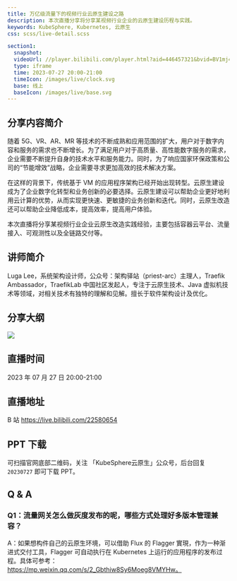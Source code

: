 ```yaml
---
title: 万亿级流量下的视频行业云原生建设之路
description: 本次直播分享将分享某视频行业企业的云原生建设历程与实践。
keywords: KubeSphere, Kubernetes, 云原生
css: scss/live-detail.scss

section1:
  snapshot: 
  videoUrl: //player.bilibili.com/player.html?aid=446457321&bvid=BV1mj411X7ZE&cid=1213078748&page=1&high_quality=1
  type: iframe
  time: 2023-07-27 20:00-21:00
  timeIcon: /images/live/clock.svg
  base: 线上
  baseIcon: /images/live/base.svg
---
```

## 分享内容简介

随着 5G、VR、AR、MR 等技术的不断成熟和应用范围的扩大，用户对于数字内容和服务的需求也不断增长。为了满足用户对于高质量、高性能数字服务的需求，企业需要不断提升自身的技术水平和服务能力。同时，为了响应国家环保政策和公司的“节能增效”战略，企业需要寻求更加高效的技术解决方案。

在这样的背景下，传统基于 VM 的应用程序架构已经开始出现转型。云原生建设成为了企业数字化转型和业务创新的必要选择。云原生建设可以帮助企业更好地利用云计算的优势，从而实现更快速、更敏捷的业务创新和迭代。同时，云原生改造还可以帮助企业降低成本，提高效率，提高用户体验。

本次直播将分享某视频行业企业云原生改造实践经验，主要包括容器云平台、流量接入、可观测性以及全链路交付等。

## 讲师简介

Luga Lee，系统架构设计师，公众号：架构驿站（priest-arc）主理人，Traefik Ambassador，TraefikLab 中国社区发起人，专注于云原生技术、Java 虚拟机技术等领域，对相关技术有独特的理解和见解。擅长于软件架构设计及优化。

## 分享大纲

![](https://pek3b.qingstor.com/kubesphere-community/images/cloudnative0727-live.png)

## 直播时间

2023 年 07 月 27 日 20:00-21:00

## 直播地址

B 站  https://live.bilibili.com/22580654

## PPT 下载

可扫描官网底部二维码，关注 「KubeSphere云原生」公众号，后台回复 `20230727` 即可下载 PPT。

## Q & A

### Q1：流量网关怎么做灰度发布的呢，哪些方式处理好多版本管理兼容？

A：如果想构件自己的云原生环境，可以借助 Flux 的 Flagger 實現，作为一种渐进式交付工具，Flagger 可自动执行在 Kubernetes 上运行的应用程序的发布过程。具体可参考：https://mp.weixin.qq.com/s/2_Gbthiw8Sy6Moeg8VMYHw。 